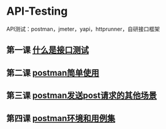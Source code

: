 # API-Testing
API测试：postman，jmeter，yapi，httprunner，自研接口框架
## 第一课 [什么是接口测试](basic/lesson1.md)
## 第二课 [postman简单使用](postman/lesson2)
## 第三课 [postman发送post请求的其他场景](postman/lesson3)
## 第四课 [postman环境和用例集](postman/lesson4)